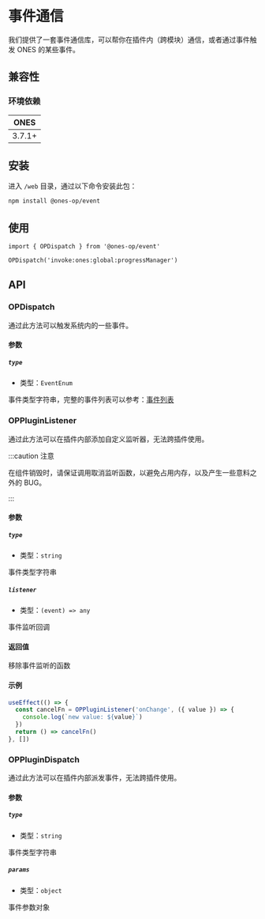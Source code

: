 # 事件通信

我们提供了一套事件通信库，可以帮你在插件内（跨模块）通信，或者通过事件触发 ONES 的某些事件。

## 兼容性

### 环境依赖

|  ONES  |
| :----: |
| 3.7.1+ |

## 安装

进入 `/web` 目录，通过以下命令安装此包：

```bash npm2yarn
npm install @ones-op/event
```

## 使用

```tsx
import { OPDispatch } from '@ones-op/event'

OPDispatch('invoke:ones:global:progressManager')
```

## API

### OPDispatch

通过此方法可以触发系统内的一些事件。

#### 参数

##### `type`

- 类型：`EventEnum`

事件类型字符串，完整的事件列表可以参考：[事件列表](./list.md)

### OPPluginListener

通过此方法可以在插件内部添加自定义监听器，无法跨插件使用。

:::caution 注意

在组件销毁时，请保证调用取消监听函数，以避免占用内存，以及产生一些意料之外的 BUG。

:::

#### 参数

##### `type`

- 类型：`string`

事件类型字符串

##### `listener`

- 类型：`(event) => any`

事件监听回调

#### 返回值

移除事件监听的函数

#### 示例

```ts
useEffect(() => {
  const cancelFn = OPPluginListener('onChange', ({ value }) => {
    console.log(`new value: ${value}`)
  })
  return () => cancelFn()
}, [])
```

### OPPluginDispatch

通过此方法可以在插件内部派发事件，无法跨插件使用。

#### 参数

##### `type`

- 类型：`string`

事件类型字符串

##### `params`

- 类型：`object`

事件参数对象

<!--
#### 返回值

Promise 对象，参数为 `OPPluginListener` 事件处理函数返回的数据。

返回数据格式约定如下：

```ts
enum OPListenerProcessResultState {
  SUCCESS = 'SUCCESS',
  FAILED = 'FAILED',
}

interface OPListenerProcessResult<T> {
  state: OPListenerProcessResultState
  data: T
}
```

如果你没做任何返回，或者返回为 `undefined`，我们将默认返回以下数据：

```ts
{
  state: MFListenerProcessResultState.SUCCESS,
  data: undefined,
}
```

#### 示例

`OPPluginListener` 事件处理函数返回数据：

```ts title="OPPluginListener"
useEffect(() => {
  const cancelFn = OPPluginListener('onChange', ({ value }) => {
    console.log(`new value: ${value}`)
    return {
      state: OPListenerProcessResultState.SUCCESS,
      data: value + 1,
    }
  })
  return () => cancelFn()
}, [])
```

`OPPluginDispatch` 打印其返回值：

```ts title="OPPluginDispatch"
OPPluginDispatch('onChange', { value: 'new value' }).then((result) => {
  console.log(`listener processed value: ${result.data}`)
})
``` -->
